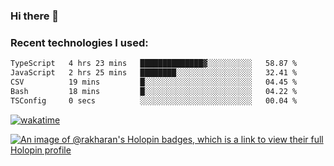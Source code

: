 ### Hi there 👋

### Recent technologies I used:
<!--START_SECTION:waka-->

```txt
TypeScript   4 hrs 23 mins   ██████████████▓░░░░░░░░░░   58.87 %
JavaScript   2 hrs 25 mins   ████████░░░░░░░░░░░░░░░░░   32.41 %
CSV          19 mins         █░░░░░░░░░░░░░░░░░░░░░░░░   04.45 %
Bash         18 mins         █░░░░░░░░░░░░░░░░░░░░░░░░   04.22 %
TSConfig     0 secs          ░░░░░░░░░░░░░░░░░░░░░░░░░   00.04 %
```

<!--END_SECTION:waka-->
[![wakatime](https://wakatime.com/badge/user/fe50d444-0cee-4d14-a0b3-b9e8509eb4d0.svg)](https://wakatime.com/@fe50d444-0cee-4d14-a0b3-b9e8509eb4d0)

[![An image of @rakharan's Holopin badges, which is a link to view their full Holopin profile](https://holopin.me/rakharan)](https://holopin.io/@rakharan)

